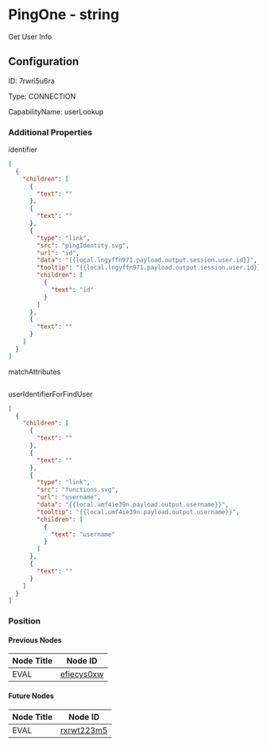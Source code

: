 # PingOne - string 
Get User Info
## Configuration
ID:  7rwri5u6ra

Type: CONNECTION 

CapabilityName: userLookup






### Additional Properties
identifier
```json 
[
  {
    "children": [
      {
        "text": ""
      },
      {
        "text": ""
      },
      {
        "type": "link",
        "src": "pingIdentity.svg",
        "url": "id",
        "data": "{{local.lngyffn971.payload.output.session.user.id}}",
        "tooltip": "{{local.lngyffn971.payload.output.session.user.id}}",
        "children": [
          {
            "text": "id"
          }
        ]
      },
      {
        "text": ""
      }
    ]
  }
]
```


matchAttributes
```
```


userIdentifierForFindUser
```json 
[
  {
    "children": [
      {
        "text": ""
      },
      {
        "text": ""
      },
      {
        "type": "link",
        "src": "functions.svg",
        "url": "username",
        "data": "{{local.umf4ie39n.payload.output.username}}",
        "tooltip": "{{local.umf4ie39n.payload.output.username}}",
        "children": [
          {
            "text": "username"
          }
        ]
      },
      {
        "text": ""
      }
    ]
  }
]
```





### Position

#### Previous Nodes
| Node Title | Node ID |
| :------------- | ------------ |
| EVAL | [efiecys0xw](./efiecys0xw.md) | 
 
 #### Future Nodes
| Node Title | Node ID |
| :------------- | ------------ |
| EVAL |[rxrwt223m5](./rxrwt223m5.md) | 